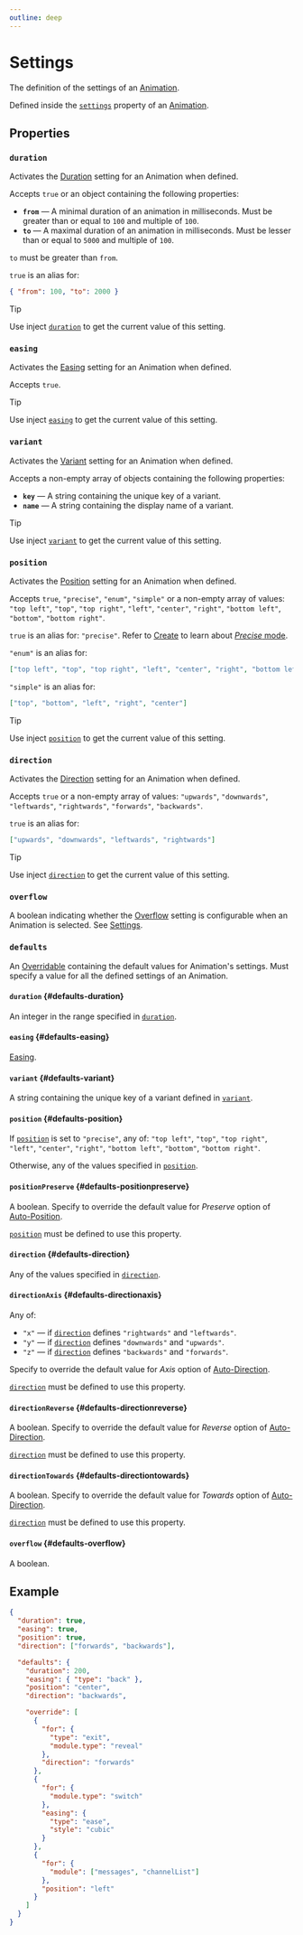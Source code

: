 ```yaml
---
outline: deep
---
```


# Settings

The definition of the settings of an [Animation](./animation).

Defined inside the [`settings`](./animation#settings) property of an [Animation](./animation).

## Properties

### `duration` <Badge type="info" text="optional" />

Activates the [Duration](/usage/animation-settings#duration) setting for an Animation when defined.

Accepts `true` or an object containing the following properties:
- **`from`** — A minimal duration of an animation in milliseconds. Must be greater than or equal to `100` and multiple of `100`.
- **`to`** — A maximal duration of an animation in milliseconds. Must be lesser than or equal to `5000` and multiple of `100`.

`to` must be greater than `from`.

`true` is an alias for:
```json
{ "from": 100, "to": 2000 }
```

> [!TIP]
> Use inject [`duration`](./injects/settings#duration) to get the current value of this setting.

### `easing` <Badge type="info" text="optional" />

Activates the [Easing](/usage/advanced-animation-settings#easing) setting for an Animation when defined.

Accepts `true`.

> [!TIP]
> Use inject [`easing`](./injects/settings#easing) to get the current value of this setting.

### `variant` <Badge type="info" text="optional" />

Activates the [Variant](/usage/animation-settings#variant) setting for an Animation when defined.

Accepts a non-empty array of objects containing the following properties:
- **`key`** — A string containing the unique key of a variant.
- **`name`** — A string containing the display name of a variant.

> [!TIP]
> Use inject [`variant`](./injects/settings#variant) to get the current value of this setting.

### `position` <Badge type="info" text="optional" />

Activates the [Position](/usage/animation-settings#position) setting for an Animation when defined.

Accepts `true`, `"precise"`, `"enum"`, `"simple"` or a non-empty array of values:
`"top left"`, `"top"`, `"top right"`, `"left"`, `"center"`, `"right"`,
`"bottom left"`, `"bottom"`, `"bottom right"`.

`true` is an alias for: `"precise"`. Refer to [Create](/create/settings#position) to learn about [_Precise_ mode](/create/settings#position-precise).

`"enum"` is an alias for:
```json
["top left", "top", "top right", "left", "center", "right", "bottom left", "bottom", "bottom right"]
```

`"simple"` is an alias for:
```json
["top", "bottom", "left", "right", "center"]
```

> [!TIP]
> Use inject [`position`](./injects/settings#position) to get the current value of this setting.

### `direction` <Badge type="info" text="optional" />

Activates the [Direction](/usage/animation-settings#direction) setting for an Animation when defined.

Accepts `true` or a non-empty array of values: `"upwards"`, `"downwards"`, `"leftwards"`, `"rightwards"`,
`"forwards"`, `"backwards"`.

`true` is an alias for:
```json
["upwards", "downwards", "leftwards", "rightwards"]
```

> [!TIP]
> Use inject [`direction`](./injects/settings#direction) to get the current value of this setting.

### `overflow` <Badge type="info" text="optional" />

A boolean indicating whether the [Overflow](/usage/advanced-animation-settings#overflow) setting
is configurable when an Animation is selected. See [Settings](/create/settings#overflow).

### `defaults`

An [Overridable](/create/overridables) containing the default values for Animation's settings.
Must specify a value for all the defined settings of an Animation.

#### `duration` {#defaults-duration}

An integer in the range specified in [`duration`](#duration).

#### `easing` {#defaults-easing}

[Easing](./easing).

#### `variant` {#defaults-variant}

A string containing the unique key of a variant defined in [`variant`](#variant).

#### `position` {#defaults-position}

If [`position`](#position) is set to `"precise"`, any of:
`"top left"`, `"top"`, `"top right"`, `"left"`, `"center"`, `"right"`,
`"bottom left"`, `"bottom"`, `"bottom right"`.

Otherwise, any of the values specified in [`position`](#position).

#### `positionPreserve` <Badge type="info" text="optional" /> {#defaults-positionpreserve}

A boolean. Specify to override the default value for _Preserve_ option of [Auto-Position](/usage/animation-settings#position-auto).

[`position`](#position) must be defined to use this property.

#### `direction` {#defaults-direction}

Any of the values specified in [`direction`](#direction).

#### `directionAxis` <Badge type="info" text="optional" /> {#defaults-directionaxis}

Any of:
- `"x"` — if [`direction`](#direction) defines `"rightwards"` and `"leftwards"`.
- `"y"` — if [`direction`](#direction) defines `"downwards"` and `"upwards"`.
- `"z"` — if [`direction`](#direction) defines `"backwards"` and `"forwards"`.

Specify to override the default value for _Axis_ option of [Auto-Direction](/usage/animation-settings#direction-auto).

[`direction`](#direction) must be defined to use this property.

#### `directionReverse` <Badge type="info" text="optional" /> {#defaults-directionreverse}

A boolean. Specify to override the default value for _Reverse_ option of [Auto-Direction](/usage/animation-settings#direction-auto).

[`direction`](#direction) must be defined to use this property.

#### `directionTowards` <Badge type="info" text="optional" /> {#defaults-directiontowards}

A boolean. Specify to override the default value for _Towards_ option of [Auto-Direction](/usage/animation-settings#direction-auto).

[`direction`](#direction) must be defined to use this property.

#### `overflow` {#defaults-overflow}

A boolean.

## Example

```json
{
  "duration": true,
  "easing": true,
  "position": true,
  "direction": ["forwards", "backwards"],

  "defaults": {
    "duration": 200,
    "easing": { "type": "back" },
    "position": "center",
    "direction": "backwards",

    "override": [
      {
        "for": {
          "type": "exit",
          "module.type": "reveal"
        },
        "direction": "forwards"
      },
      {
        "for": {
          "module.type": "switch"
        },
        "easing": {
          "type": "ease",
          "style": "cubic"
        }
      },
      {
        "for": {
          "module": ["messages", "channelList"]
        },
        "position": "left"
      }
    ]
  }
}
```
